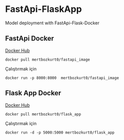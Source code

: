 # FastApi-FlaskApp
Model deployment with FastApi-Flask-Docker


## FastApi Docker
[Docker Hub](https://hub.docker.com/r/mertbozkurt0/fastapi_image)

    docker pull mertbozkurt0/fastapi_image
   
Çalıştırmak için

    docker run -p 8000:8000  mertbozkurt0/fastapi_image

    
## Flask App Docker
[Docker Hub](https://hub.docker.com/r/mertbozkurt0/flask_app)

    docker pull mertbozkurt0/flask_app


Çalıştırmak için

    docker run -d -p 5000:5000 mertbozkurt0/flask_app

  
